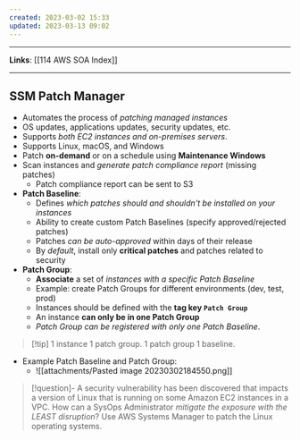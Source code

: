 ```yaml
---
created: 2023-03-02 15:33
updated: 2023-03-13 09:02
---
```

---
**Links**: [[114 AWS SOA Index]]

---
## SSM Patch Manager
- Automates the process of *patching managed instances* 
- OS updates, applications updates, security updates, etc.
- Supports *both EC2 instances and on-premises servers*.
- Supports Linux, macOS, and Windows
- Patch **on-demand** or on a schedule using **Maintenance Windows**
- Scan instances and *generate patch compliance report* (missing patches)
	- Patch compliance report can be sent to S3
- **Patch Baseline**:
	- Defines *which patches should and shouldn't be installed on your instances*
	- Ability to create custom Patch Baselines (specify approved/rejected patches)
	- Patches *can be auto-approved* within days of their release
	- By *default*, install only **critical patches** and patches related to security
- **Patch Group**:
	- **Associate** a set of *instances with a specific Patch Baseline*
	- Example: create Patch Groups for different environments (dev, test, prod)
	- Instances should be defined with the **tag key `Patch Group`**
	- An instance **can only be in one Patch Group**
	- *Patch Group can be registered with only one Patch Baseline*.

> [!tip] 1 instance 1 patch group. 1 patch group 1 baseline.

- Example Patch Baseline and Patch Group:
	- ![[attachments/Pasted image 20230302184550.png]]

> [!question]- A security vulnerability has been discovered that impacts a version of Linux that is running on some Amazon EC2 instances in a VPC. How can a SysOps Administrator *mitigate the exposure with the LEAST disruption*?
> Use AWS Systems Manager to patch the Linux operating systems.

